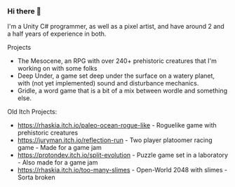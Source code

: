 ### Hi there 👋

I'm a Unity C# programmer, as well as a pixel artist, and have around 2 and a half years of experience in both.

Projects
- The Mesocene, an RPG with over 240+ prehistoric creatures that I'm working on with some folks
- Deep Under, a game set deep under the surface on a watery planet, with (not yet implemented) sound and disturbance mechanics.
- Gridle, a word game that is a bit of a mix between wordle and something else.

Old Itch Projects:
- https://rhaskia.itch.io/paleo-ocean-rogue-like - Roguelike game with prehistoric creatures
- https://juryman.itch.io/reflection-run - Two player platoomer racing game - Made for a game jam
- https://protondev.itch.io/split-evolution - Puzzle game set in a laboratory - Also made for a game jam
- https://rhaskia.itch.io/too-many-slimes - Open-World 2048 with slimes - Sorta broken
